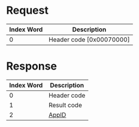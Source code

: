 # Request

| Index Word | Description                |
|------------|----------------------------|
| 0          | Header code \[0x00070000\] |

# Response

| Index Word | Description                                    |
|------------|------------------------------------------------|
| 0          | Header code                                    |
| 1          | Result code                                    |
| 2          | [AppID](NS_and_APT_Services#AppIDs "wikilink") |
